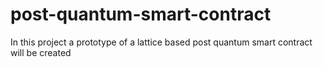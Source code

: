 # post-quantum-smart-contract
In this project a prototype of a lattice based post quantum smart contract will be created 
